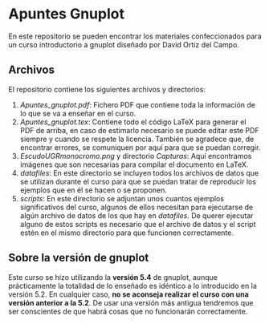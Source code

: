 # Apuntes Gnuplot

En este repositorio se pueden encontrar los materiales confeccionados para un curso introductorio a gnuplot diseñado por David Ortiz del Campo.

## Archivos

El repositorio contiene los siguientes archivos y directorios:

1. *Apuntes_gnuplot.pdf*: Fichero PDF que contiene toda la información de lo que se va a enseñar en el curso.
2. *Apuntes_gnuplot.tex*: Contiene todo el código LaTeX para generar el PDF de arriba, en caso de estimarlo necesario se puede editar este PDF siempre y cuando se respete la licencia. También se agradece que, de encontrar errores, se comuniquen por aquí para que se puedan corregir.
3. *EscudoUGRmonocromo.png* y directorio *Capturas*: Aquí encontramos imágenes que son necesarias para compilar el documento en LaTeX.
4. *datafiles*: En este directorio se incluyen todos los archivos de datos que se utilizan durante el curso para que se puedan tratar de reproducir los ejemplos que en él se hacen o se proponen.
5. *scripts*: En este directorio se adjuntan unos cuantos ejemplos significativos del curso, algunos de ellos necesitan para ejecutarse de algún archivo de datos de los que hay en *datafiles*. De querer ejecutar alguno de estos scripts es necesario que el archivo de datos y el script estén en el mismo directorio para que funcionen correctamente.

## Sobre la versión de gnuplot

Este curso se hizo utilizando la **versión 5.4** de gnuplot, aunque prácticamente la totalidad de lo enseñado es idéntico a lo introducido en la versión 5.2. En cualquier caso, **no se aconseja realizar el curso con una versión anterior a la 5.2**. De usar una versión más antigua tendremos que ser conscientes de que habrá cosas que no funcionarán correctamente.

